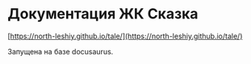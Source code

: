 # Документация ЖК Сказка 

[https://north-leshiy.github.io/tale/](https://north-leshiy.github.io/tale/)

Запущена на базе docusaurus.
